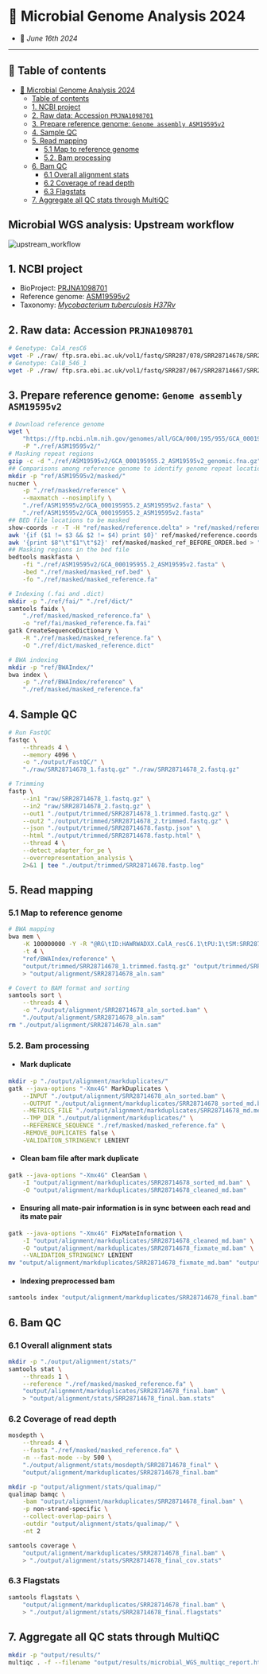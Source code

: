 # :microscope: Microbial Genome Analysis 2024

- :calendar: *June 16th 2024*

---

## :bookmark_tabs: Table of contents

- [:microscope: Microbial Genome Analysis 2024](#microscope-microbial-genome-analysis-2024)
  - [Table of contents](#bookmark_tabs-table-of-contents)
  - [1. NCBI project](#1-ncbi-project)
  - [2. Raw data: Accession `PRJNA1098701`](#2-raw-data-accession-prjna1098701)
  - [3. Prepare reference genome: `Genome assembly ASM19595v2`](#3-prepare-reference-genome-genome-assembly-asm19595v2)
  - [4. Sample QC](#4-sample-qc)
  - [5. Read mapping](#5-read-mapping)
    - [5.1 Map to reference genome](#51-map-to-reference-genome)
    - [5.2. Bam processing](#52-bam-processing)
  - [6. Bam QC](#6-bam-qc)
    - [6.1 Overall alignment stats](#61-overall-alignment-stats)
    - [6.2 Coverage of read depth](#62-coverage-of-read-depth)
    - [6.3 Flagstats](#63-flagstats)
  - [7. Aggregate all QC stats through MultiQC](#7-aggregate-all-qc-stats-through-multiqc)

## Microbial WGS analysis: Upstream workflow

![upstream_workflow](https://github.com/UeenHuynh/MGMA_2024/blob/main/lecture9/9.1_Mapping/img/upstream_workflow.png)

## 1. NCBI project

- BioProject: [PRJNA1098701](https://www.ncbi.nlm.nih.gov/bioproject/PRJNA1098701/)
- Reference genome: [ASM19595v2](https://ftp.ncbi.nlm.nih.gov/genomes/all/GCA/000/195/955/GCA_000195955.2_ASM19595v2/)
- Taxonomy: [*Mycobacterium tuberculosis H37Rv*](https://www.ncbi.nlm.nih.gov/datasets/taxonomy/83332/)

## 2. Raw data: Accession `PRJNA1098701`

```bash
# Genotype: CalA_resC6
wget -P ./raw/ ftp.sra.ebi.ac.uk/vol1/fastq/SRR287/078/SRR28714678/SRR28714678_{1,2}.fastq.gz
# Genotype: CalB_546_1
wget -P ./raw/ ftp.sra.ebi.ac.uk/vol1/fastq/SRR287/067/SRR28714667/SRR28714677_{1,2}.fastq.gz
```

## 3. Prepare reference genome: `Genome assembly ASM19595v2`

```bash
# Download reference genome
wget \
    "https://ftp.ncbi.nlm.nih.gov/genomes/all/GCA/000/195/955/GCA_000195955.2_ASM19595v2/GCA_000195955.2_ASM19595v2_genomic.fna.gz" \
    -P "./ref/ASM19595v2/"
# Masking repeat regions
gzip -c -d "./ref/ASM19595v2/GCA_000195955.2_ASM19595v2_genomic.fna.gz" > "./ref/ASM19595v2/GCA_000195955.2_ASM19595v2.fasta"
## Comparisons among reference genome to identify genome repeat location
mkdir -p "ref/ASM19595v2/masked/"
nucmer \
    -p "./ref/masked/reference" \
    --maxmatch --nosimplify \
    "./ref/ASM19595v2/GCA_000195955.2_ASM19595v2.fasta" \
    "./ref/ASM19595v2/GCA_000195955.2_ASM19595v2.fasta"
## BED file locations to be masked
show-coords -r -T -H "ref/masked/reference.delta" > "ref/masked/reference.coords"
awk '{if ($1 != $3 && $2 != $4) print $0}' ref/masked/reference.coords > ref/masked/masked_ref_BEFORE_ORDER.bed
awk '{print $8"\t"$1"\t"$2}' ref/masked/masked_ref_BEFORE_ORDER.bed > "ref/masked/masked_ref.bed"
## Masking regions in the bed file
bedtools maskfasta \
    -fi "./ref/ASM19595v2/GCA_000195955.2_ASM19595v2.fasta" \
    -bed "./ref/masked/masked_ref.bed" \
    -fo "./ref/masked/masked_reference.fa"

# Indexing (.fai and .dict)
mkdir -p "./ref/fai/" "./ref/dict/"
samtools faidx \
    "./ref/masked/masked_reference.fa" \
    -o "ref/fai/masked_reference.fa.fai"
gatk CreateSequenceDictionary \
    -R "./ref/masked/masked_reference.fa" \
    -O "./ref/dict/masked_reference.dict"

# BWA indexing
mkdir -p "ref/BWAIndex/"
bwa index \
    -p "./ref/BWAIndex/reference" \
    "./ref/masked/masked_reference.fa"    
```

## 4. Sample QC

```bash
# Run FastQC
fastqc \
    --threads 4 \
    --memory 4096 \
    -o "./output/FastQC/" \
    "./raw/SRR28714678_1.fastq.gz" "./raw/SRR28714678_2.fastq.gz"

# Trimming
fastp \
    --in1 "raw/SRR28714678_1.fastq.gz" \
    --in2 "raw/SRR28714678_2.fastq.gz" \
    --out1 "./output/trimmed/SRR28714678_1.trimmed.fastq.gz" \
    --out2 "./output/trimmed/SRR28714678_2.trimmed.fastq.gz" \
    --json "./output/trimmed/SRR28714678.fastp.json" \
    --html "./output/trimmed/SRR28714678.fastp.html" \
    --thread 4 \
    --detect_adapter_for_pe \
    --overrepresentation_analysis \
    2>&1 | tee "./output/trimmed/SRR28714678.fastp.log"
```

## 5. Read mapping

### 5.1 Map to reference genome

```bash
# BWA mapping
bwa mem \
    -K 100000000 -Y -R "@RG\tID:HAWRWADXX.CalA_resC6.1\tPU:1\tSM:SRR28714678_CalA_resC6\tLB:CalA_resC6\tDS:lecture9/ref/masked/masked_reference.fa\tPL:ILLUMINA" \
    -t 4 \
    "ref/BWAIndex/reference" \
    "output/trimmed/SRR28714678_1.trimmed.fastq.gz" "output/trimmed/SRR28714678_2.trimmed.fastq.gz" \
    > "output/alignment/SRR28714678_aln.sam"

# Covert to BAM format and sorting
samtools sort \
    --threads 4 \
    -o "./output/alignment/SRR28714678_aln_sorted.bam" \
    "./output/alignment/SRR28714678_aln.sam"
rm "./output/alignment/SRR28714678_aln.sam"
```

### 5.2. Bam processing

- #### Mark duplicate

```bash
mkdir -p "./output/alignment/markduplicates/"
gatk --java-options "-Xmx4G" MarkDuplicates \
    --INPUT "./output/alignment/SRR28714678_aln_sorted.bam" \
    --OUTPUT "./output/alignment/markduplicates/SRR28714678_sorted_md.bam" \
    --METRICS_FILE "./output/alignment/markduplicates/SRR28714678_md.metrics" \
    --TMP_DIR "./output/alignment/markduplicates/" \
    --REFERENCE_SEQUENCE "./ref/masked/masked_reference.fa" \
    -REMOVE_DUPLICATES false \
    -VALIDATION_STRINGENCY LENIENT
```

- #### Clean bam file after mark duplicate

```bash
gatk --java-options "-Xmx4G" CleanSam \
    -I "output/alignment/markduplicates/SRR28714678_sorted_md.bam" \
    -O "output/alignment/markduplicates/SRR28714678_cleaned_md.bam"
```

- #### Ensuring all mate-pair information is in sync between each read and its mate pair

```bash
gatk --java-options "-Xmx4G" FixMateInformation \
    -I "output/alignment/markduplicates/SRR28714678_cleaned_md.bam" \
    -O "output/alignment/markduplicates/SRR28714678_fixmate_md.bam" \
    --VALIDATION_STRINGENCY LENIENT
mv "output/alignment/markduplicates/SRR28714678_fixmate_md.bam" "output/alignment/markduplicates/SRR28714678_final.bam"
```

- #### Indexing preprocessed bam

```bash
samtools index "output/alignment/markduplicates/SRR28714678_final.bam"
```

## 6. Bam QC

### 6.1 Overall alignment stats

```bash
mkdir -p "./output/alignment/stats/"
samtools stat \
    --threads 1 \
    --reference "./ref/masked/masked_reference.fa" \
    "output/alignment/markduplicates/SRR28714678_final.bam" \
    > "output/alignment/stats/SRR28714678_final.bam.stats"
```

### 6.2 Coverage of read depth

```bash
mosdepth \
    --threads 4 \
    --fasta "./ref/masked/masked_reference.fa" \
    -n --fast-mode --by 500 \
    "./output/alignment/stats/mosdepth/SRR28714678_final" \
    "output/alignment/markduplicates/SRR28714678_final.bam"

mkdir -p "output/alignment/stats/qualimap/"
qualimap bamqc \
    -bam "output/alignment/markduplicates/SRR28714678_final.bam" \
    -p non-strand-specific \
    --collect-overlap-pairs \
    -outdir "output/alignment/stats/qualimap/" \
    -nt 2

samtools coverage \
    "output/alignment/markduplicates/SRR28714678_final.bam" \
    > "./output/alignment/stats/SRR28714678_final_cov.stats"
```

### 6.3 Flagstats

```bash
samtools flagstats \
    "output/alignment/markduplicates/SRR28714678_final.bam" \
    > "./output/alignment/stats/SRR28714678_final.flagstats"
```

## 7. Aggregate all QC stats through MultiQC

```bash
mkdir -p "output/results/"
multiqc . -f --filename "output/results/microbial_WGS_multiqc_report.html"
```
